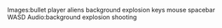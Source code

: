 Images:bullet
       player
       aliens
       background
       explosion 
       keys
       mouse
       spacebar
       WASD
Audio:background
      explosion
      shooting
